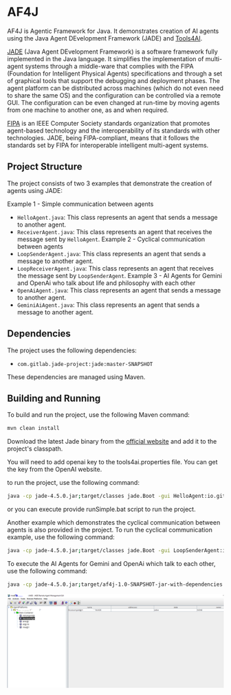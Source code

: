 # AF4J

AF4J is Agentic Framework for Java. It demonstrates creation of AI agents using the Java Agent DEvelopment Framework (JADE) and [Tools4AI](https://github.com/vishalmysore/Tools4AI).

[JADE](https://jade-project.gitlab.io/page/guidesandtutorials/) (Java Agent DEvelopment Framework) is a software framework fully implemented in the Java language. It simplifies the implementation of multi-agent systems through a middle-ware that complies with the FIPA (Foundation for Intelligent Physical Agents) specifications and through a set of graphical tools that support the debugging and deployment phases. The agent platform can be distributed across machines (which do not even need to share the same OS) and the configuration can be controlled via a remote GUI. The configuration can be even changed at run-time by moving agents from one machine to another one, as and when required.

[FIPA](http://www.fipa.org/) is an IEEE Computer Society standards organization that promotes agent-based technology and the interoperability of its standards with other technologies. JADE, being FIPA-compliant, means that it follows the standards set by FIPA for interoperable intelligent multi-agent systems.

## Project Structure

The project consists of two 3 examples that demonstrate the creation of agents using JADE:

Example 1 - Simple communication between agents
- `HelloAgent.java`: This class represents an agent that sends a message to another agent.
- `ReceiverAgent.java`: This class represents an agent that receives the message sent by `HelloAgent`.
Example 2 - Cyclical communication between agents
- `LoopSenderAgent.java`: This class represents an agent that sends a message to another agent.
- `LoopReceiverAgent.java`: This class represents an agent that receives the message sent by `LoopSenderAgent`.
Example 3 - AI Agents for Gemini and OpenAi who talk about life and philosophy with each other
- `OpenAiAgent.java`: This class represents an agent that sends a message to another agent.
- `GeminiAiAgent.java`: This class represents an agent that sends a message to another agent.

## Dependencies

The project uses the following dependencies:

- `com.gitlab.jade-project:jade:master-SNAPSHOT`

These dependencies are managed using Maven.

## Building and Running

To build and run the project, use the following Maven command:

```bash
mvn clean install
```

Download the latest Jade binary from the [official website](https://jade-project.gitlab.io/page/download/) and add it to the project's classpath.

You will need to add openai key to the tools4ai.properties file. You can get the key from the OpenAI website.

to run the project, use the following command:

```bash
java -cp jade-4.5.0.jar;target/classes jade.Boot -gui HelloAgent:io.github.vishalmysore.simple.HelloAgent;ReceiverAgent:io.github.vishalmysore.simple.ReceiverAgent
```

or you can execute provide runSimple.bat script to run the project.

Another example which demonstrates the cyclical communication between agents is also provided in the project. To run the cyclical communication example, use the following command:

```bash
java -cp jade-4.5.0.jar;target/classes jade.Boot -gui LoopSenderAgent:io.github.vishalmysore.loop.LoopSenderAgent;LoopReceiverAgent:io.github.vishalmysore.loop.LoopReceiverAgent
```

To execute the AI Agents for Gemini and OpenAi which talk to each other, use the following command:

```bash
java -cp jade-4.5.0.jar;target/af4j-1.0-SNAPSHOT-jar-with-dependencies.jar jade.Boot -gui GeminiAiAgent:io.github.vishalmysore.ai.GeminiAiAgent;OpenAiAgent:io.github.vishalmysore.ai.OpenAiAgent
```

![Screenshot](screen.png)
